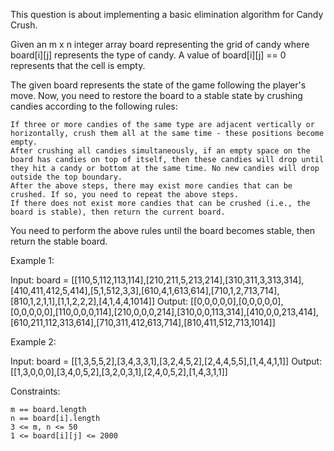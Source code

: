 This question is about implementing a basic elimination algorithm for Candy Crush.

Given an m x n integer array board representing the grid of candy where board[i][j] represents the type of candy. A value of board[i][j] == 0 represents that the cell is empty.

The given board represents the state of the game following the player's move. Now, you need to restore the board to a stable state by crushing candies according to the following rules:

    If three or more candies of the same type are adjacent vertically or horizontally, crush them all at the same time - these positions become empty.
    After crushing all candies simultaneously, if an empty space on the board has candies on top of itself, then these candies will drop until they hit a candy or bottom at the same time. No new candies will drop outside the top boundary.
    After the above steps, there may exist more candies that can be crushed. If so, you need to repeat the above steps.
    If there does not exist more candies that can be crushed (i.e., the board is stable), then return the current board.

You need to perform the above rules until the board becomes stable, then return the stable board.

 

Example 1:

Input: board = [[110,5,112,113,114],[210,211,5,213,214],[310,311,3,313,314],[410,411,412,5,414],[5,1,512,3,3],[610,4,1,613,614],[710,1,2,713,714],[810,1,2,1,1],[1,1,2,2,2],[4,1,4,4,1014]]
Output: [[0,0,0,0,0],[0,0,0,0,0],[0,0,0,0,0],[110,0,0,0,114],[210,0,0,0,214],[310,0,0,113,314],[410,0,0,213,414],[610,211,112,313,614],[710,311,412,613,714],[810,411,512,713,1014]]

Example 2:

Input: board = [[1,3,5,5,2],[3,4,3,3,1],[3,2,4,5,2],[2,4,4,5,5],[1,4,4,1,1]]
Output: [[1,3,0,0,0],[3,4,0,5,2],[3,2,0,3,1],[2,4,0,5,2],[1,4,3,1,1]]

 

Constraints:

    m == board.length
    n == board[i].length
    3 <= m, n <= 50
    1 <= board[i][j] <= 2000

